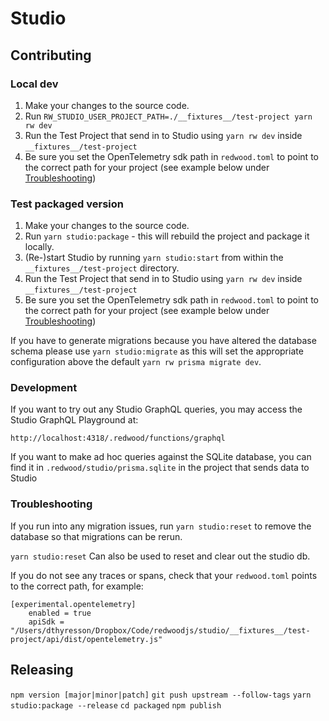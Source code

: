 # Studio

## Contributing

### Local dev
1. Make your changes to the source code.
2. Run `RW_STUDIO_USER_PROJECT_PATH=./__fixtures__/test-project yarn rw dev`
3. Run the Test Project that send in to Studio using `yarn rw dev` inside
  `__fixtures__/test-project`
4. Be sure you set the OpenTelemetry sdk path in `redwood.toml` to point to the
  correct path for your project (see example below under
  [Troubleshooting](#troubleshooting))

### Test packaged version
1. Make your changes to the source code.
2. Run `yarn studio:package` - this will rebuild the project and package it locally.
3. (Re-)start Studio by running `yarn studio:start` from within the
  `__fixtures__/test-project` directory.
4. Run the Test Project that send in to Studio using `yarn rw dev` inside
  `__fixtures__/test-project`
5. Be sure you set the OpenTelemetry sdk path in `redwood.toml` to point to the
  correct path for your project (see example below under
  [Troubleshooting](#troubleshooting))

If you have to generate migrations because you have altered the database schema please use `yarn studio:migrate` as this will set the appropriate configuration above the default `yarn rw prisma migrate dev`.

### Development

If you want to try out any Studio GraphQL queries, you may access the Studio GraphQL Playground at:

`http://localhost:4318/.redwood/functions/graphql`

If you want to make ad hoc queries against the SQLite database, you can find it in `.redwood/studio/prisma.sqlite` in the project that sends data to Studio

### Troubleshooting

If you run into any migration issues, run `yarn studio:reset` to remove the database so that migrations can be rerun.

 `yarn studio:reset` Can also be used to reset and clear out the studio db.

If you do not see any traces or spans, check that your `redwood.toml` points to the correct path, for example:

```
[experimental.opentelemetry]
	enabled = true
	apiSdk = "/Users/dthyresson/Dropbox/Code/redwoodjs/studio/__fixtures__/test-project/api/dist/opentelemetry.js"
```

## Releasing

`npm version [major|minor|patch]`
`git push upstream --follow-tags`
`yarn studio:package --release`
`cd packaged`
`npm publish`
